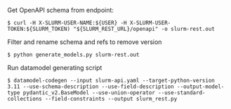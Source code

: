 Get OpenAPI schema from endpoint:
```
$ curl -H X-SLURM-USER-NAME:${USER} -H X-SLURM-USER-TOKEN:${SLURM_TOKEN) "${SLURM_REST_URL}/openapi" -o slurm-rest.out
```
Filter and rename schema and refs to remove version
```
$ python generate_models.py slurm-rest.out
```
Run datamodel generating script
```
$ datamodel-codegen --input slurm-api.yaml --target-python-version 3.11 --use-schema-description --use-field-description --output-model-type pydantic_v2.BaseModel --use-union-operator --use-standard-collections --field-constraints --output slurm_rest.py
```

